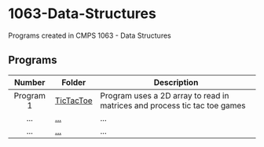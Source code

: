 # 1063-Data-Structures

Programs created in CMPS 1063 - Data Structures

## Programs

| Number | Folder | Description |
| :----: | ------ | ----------- |
|   Program 1   | [TicTacToe](https://github.com/sgilliland/1063-Data-Structures/blob/master/Program1) |   Program uses a 2D array to read in matrices and process tic tac toe games   |
|   ...   | [...](https://github.com/sgilliland/1063-Data-Structures/blob/master/README.md) |   ...   |
|   ...   | [...](https://github.com/sgilliland/1063-Data-Structures/blob/master/README.md) |   ...   |
